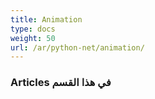 ```yaml
---
title: Animation
type: docs
weight: 50
url: /ar/python-net/animation/
---
```

###  **Articles في هذا القسم**

